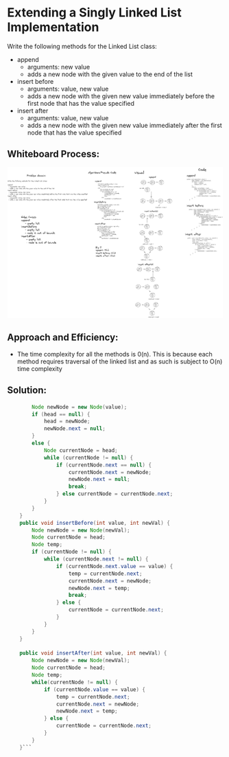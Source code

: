 # Extending a Singly Linked List Implementation
Write the following methods for the Linked List class:

- append
  - arguments: new value
  - adds a new node with the given value to the end of the list
- insert before
  - arguments: value, new value
  - adds a new node with the given new value immediately before the first node that has the value specified
- insert after
  - arguments: value, new value
  - adds a new node with the given new value immediately after the first node that has the value specified

## Whiteboard Process:
![image](../code-challenge-whiteboards/code-challenge-6.png)

## Approach and Efficiency:
- The time complexity for all the methods is 0(n). This is because each method requires traversal of the linked list and as such is subject to O(n) time complexity

## Solution: 
```java public void append(int value) {
        Node newNode = new Node(value);
        if (head == null) {
            head = newNode;
            newNode.next = null;
        }
        else {
            Node currentNode = head;
            while (currentNode != null) {
                if (currentNode.next == null) {
                    currentNode.next = newNode;
                    newNode.next = null;
                    break;
                } else currentNode = currentNode.next;
            }
        }
    }
    public void insertBefore(int value, int newVal) {
        Node newNode = new Node(newVal);
        Node currentNode = head;
        Node temp;
        if (currentNode != null) {
            while (currentNode.next != null) {
                if (currentNode.next.value == value) {
                    temp = currentNode.next;
                    currentNode.next = newNode;
                    newNode.next = temp;
                    break;
                } else {
                    currentNode = currentNode.next;
                }
            }
        }
    }

    public void insertAfter(int value, int newVal) {
        Node newNode = new Node(newVal);
        Node currentNode = head;
        Node temp;
        while(currentNode != null) {
            if (currentNode.value == value) {
                temp = currentNode.next;
                currentNode.next = newNode;
                newNode.next = temp;
            } else {
                currentNode = currentNode.next;
            }
        }
    }```

